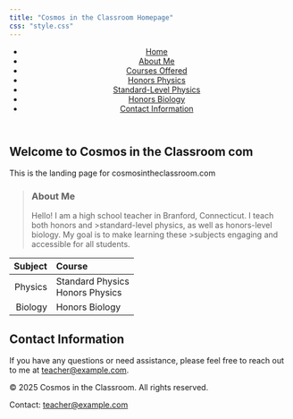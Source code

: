 ```yaml
---
title: "Cosmos in the Classroom Homepage"
css: "style.css"
---
```


<header>
  <nav>
    <ul>
      <li><a href="#welcome-to-cosmos-in-the-classroom-com">Home</a></li>
      <li><a href="#about-me">About Me</a></li>
      <li><a href="#courses-offered">Courses Offered</a></li>
      <li><a href="#honors-physics">Honors Physics</a></li>
      <li><a href="#standard-level-physics">Standard-Level Physics</a></li>
      <li><a href="#honors-biology">Honors Biology</a></li>
      <li><a href="#contact-information">Contact Information</a></li>
    </ul>
  </nav>
</header>

## Welcome to Cosmos in the Classroom com ##

This is the landing page for cosmosintheclassroom.com

>### About Me
>Hello! I am a high school teacher in Branford, Connecticut. I teach both honors and >standard-level physics, as well as honors-level biology. My goal is to make learning these >subjects engaging and accessible for all students.

| Subject | Course |
|-: |:- |
| Physics | Standard Physics <br> Honors Physics
| Biology | Honors Biology

## Contact Information
If you have any questions or need assistance, please feel free to reach out to me at teacher@example.com.

<footer>
<p>&copy; 2025 Cosmos in the Classroom. All rights reserved.</p>
 <p>Contact: <a href="mailto:teacher@example.com">teacher@example.com</a></p>
</footer>